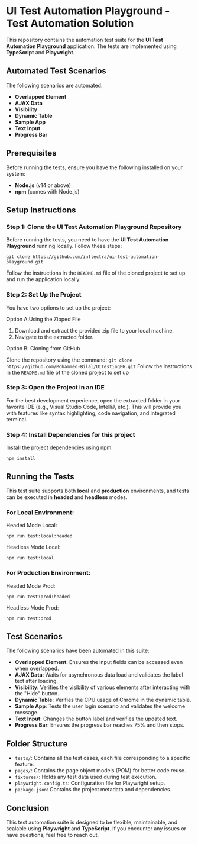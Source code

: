 # UI Test Automation Playground - Test Automation Solution

This repository contains the automation test suite for the **UI Test Automation Playground** application. The tests are implemented using **TypeScript** and **Playwright**.

## Automated Test Scenarios

The following scenarios are automated:

- **Overlapped Element**
- **AJAX Data**
- **Visibility**
- **Dynamic Table**
- **Sample App**
- **Text Input**
- **Progress Bar**

## Prerequisites

Before running the tests, ensure you have the following installed on your system:

- **Node.js** (v14 or above)
- **npm** (comes with Node.js)

## Setup Instructions

### Step 1: Clone the UI Test Automation Playground Repository

Before running the tests, you need to have the **UI Test Automation Playground** running locally. Follow these steps:

`git clone https://github.com/inflectra/ui-test-automation-playground.git`

Follow the instructions in the `README.md` file of the cloned project to set up and run the application locally.

### Step 2: Set Up the Project
You have two options to set up the project:

Option A:Using the Zipped File
1. Download and extract the provided zip file to your local machine.
2. Navigate to the extracted folder.

Option B: Cloning from GitHub

Clone the repository using the command:
`git clone https://github.com/Mohammed-Bilal/UITestingPG.git`
Follow the instructions in the `README.md` file of the cloned project to set up 

### Step 3: Open the Project in an IDE

For the best development experience, open the extracted folder in your favorite IDE (e.g., Visual Studio Code, IntelliJ, etc.). This will provide you with features like syntax highlighting, code navigation, and integrated terminal.

### Step 4: Install Dependencies for this project

Install the project dependencies using npm:

`npm install`

## Running the Tests

This test suite supports both **local** and **production** environments, and tests can be executed in **headed** and **headless** modes.

### For Local Environment:

Headed Mode Local:

`npm run test:local:headed`

Headless Mode Local:

`npm run test:local`

### For Production Environment:

Headed Mode Prod:

`npm run test:prod:headed`

Headless Mode Prod:

`npm run test:prod`

## Test Scenarios

The following scenarios have been automated in this suite:

- **Overlapped Element**: Ensures the input fields can be accessed even when overlapped.
- **AJAX Data**: Waits for asynchronous data load and validates the label text after loading.
- **Visibility**: Verifies the visibility of various elements after interacting with the "Hide" button.
- **Dynamic Table**: Verifies the CPU usage of Chrome in the dynamic table.
- **Sample App**: Tests the user login scenario and validates the welcome message.
- **Text Input**: Changes the button label and verifies the updated text.
- **Progress Bar**: Ensures the progress bar reaches 75% and then stops.

## Folder Structure

- `tests/`: Contains all the test cases, each file corresponding to a specific feature.
- `pages/`: Contains the page object models (POM) for better code reuse.
- `fixtures/`: Holds any test data used during test execution.
- `playwright.config.ts`: Configuration file for Playwright setup.
- `package.json`: Contains the project metadata and dependencies.

## Conclusion

This test automation suite is designed to be flexible, maintainable, and scalable using **Playwright** and **TypeScript**. If you encounter any issues or have questions, feel free to reach out.
